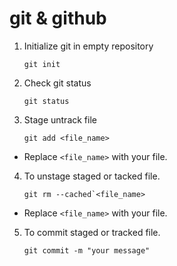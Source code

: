 # git & github

1. Initialize git in empty repository
   ````
   git init
   ````
2. Check git status
   ````
   git status
   ````
3. Stage untrack file
   ````
   git add <file_name>
   ````
+  Replace `<file_name>` with your file.
  
4. To unstage staged or tacked file.
   ```
   git rm --cached`<file_name>
   ````
+  Replace `<file_name>` with your file.

5. To commit staged or tracked file.
   ````
   git commit -m "your message"
   ````
